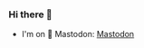 ### Hi there 👋

- I'm on 🐘 Mastodon: <a rel="me" href="https://mastodon.online/@aaront">Mastodon</a>
